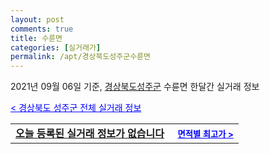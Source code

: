 ```yaml
---
layout: post
comments: true
title: 수륜면
categories: [실거래가]
permalink: /apt/경상북도성주군수륜면
---
```


2021년 09월 06일 기준, <a href="/apt/경상북도성주군">경상북도성주군</a> 수륜면 한달간 실거래 정보

<a style="color: blue;" href="/apt/경상북도성주군">< 경상북도 성주군 전체 실거래 정보</a>
<!---- start ---->
<table>
  <tr>
    <td colspan="4" style="font-weight: bold;"><a href="/apt/경상북도성주군수륜면{name_without_space}">오늘 등록된 실거래 정보가 없습니다</a> &nbsp;&nbsp;&nbsp; <a style="color: blue; font-size: smaller;" href="/apt/경상북도성주군수륜면{name_without_space}">면적별 최고가 ></a></td>
  </tr>
    
</table>
<!---- end ---->
    
